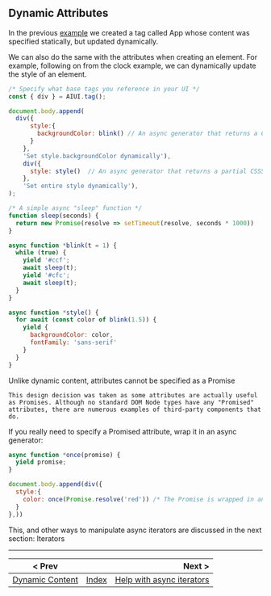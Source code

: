 ## Dynamic Attributes

In the previous [example]((https://raw.githack.com/MatAtBread/AI-UI/main/guide/examples/dynamic-content.html)) we created a tag called App whose content was specified statically, but updated dynamically.

We can also do the same with the attributes when creating an element. For example, following on from the clock example, we can dynamically update the style of an element.

```javascript
/* Specify what base tags you reference in your UI */
const { div } = AIUI.tag();

document.body.append(
  div({
      style:{
        backgroundColor: blink() // An async generator that returns a CSS color
      }
    },
    'Set style.backgroundColor dynamically'),
    div({
      style: style()  // An async generator that returns a partial CSSStyleDeclaratuion
    },
    'Set entire style dynamically'),
);

/* A simple async "sleep" function */
function sleep(seconds) {
  return new Promise(resolve => setTimeout(resolve, seconds * 1000))
}

async function *blink(t = 1) {
  while (true) {
    yield '#ccf';
    await sleep(t);
    yield '#cfc';
    await sleep(t);
  }
}

async function *style() {
  for await (const color of blink(1.5)) {
    yield {
      backgroundColor: color,
      fontFamily: 'sans-serif'
    }
  }
}
```

Unlike dynamic content, attributes cannot be specified as a Promise 
```
This design decision was taken as some attributes are actually useful as Promises. Although no standard DOM Node types have any "Promised" attributes, there are numerous examples of third-party components that do.
```
If you really need to specify a Promised attribute, wrap it in an async generator:
```javascript
async function *once(promise) {
  yield promise;
}

document.body.append(div({
  style:{
    color: once(Promise.resolve('red')) /* The Promise is wrapped in an async iterable, and AIUI will set the attribute when it resolves */
  }
},))
```

This, and other ways to manipulate async iterators are discussed in the next section: Iterators

____

| < Prev |                     |  Next > |
|--------|:-------------------:|--------:|
| [Dynamic Content](./dynamic-content.md) | [Index](./index.md) | [Help with async iterators](./iterators.md) |



